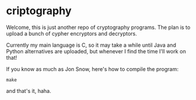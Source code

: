 # criptography

Welcome, this is just another repo of cryptography programs.
The plan is to upload a bunch of cypher encryptors and decryptors.

Currently my main language is C, so it may take a while until Java and Python alternatives are uploaded, but whenever I find the time I'll work on that!

If you know as much as Jon Snow, here's how to compile the program:

`make`

and that's it, haha.
